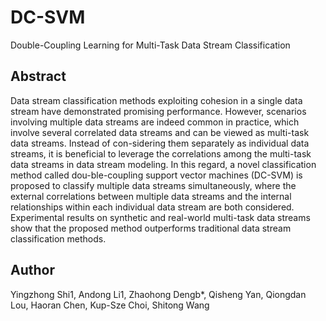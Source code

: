 # DC-SVM
 Double-Coupling Learning for Multi-Task Data Stream Classification
## Abstract
   Data stream classification methods exploiting cohesion in a single data stream have demonstrated promising performance. However, scenarios involving multiple data streams are indeed common in practice, which involve several correlated data streams and can be viewed as multi-task data streams. Instead of con-sidering them separately as individual data streams, it is beneficial to leverage the correlations among the multi-task data streams in data stream modeling. In this regard, a novel classification method called dou-ble-coupling support vector machines (DC-SVM) is proposed to classify multiple data streams simultaneously, where the external correlations between multiple data streams and the internal relationships within each individual data stream are both considered. Experimental results on synthetic and real-world multi-task data streams show that the proposed method outperforms traditional data stream classification methods.
## Author
Yingzhong Shi1, Andong Li1, Zhaohong Dengb*, Qisheng Yan, Qiongdan Lou, Haoran Chen, Kup-Sze Choi, Shitong Wang
